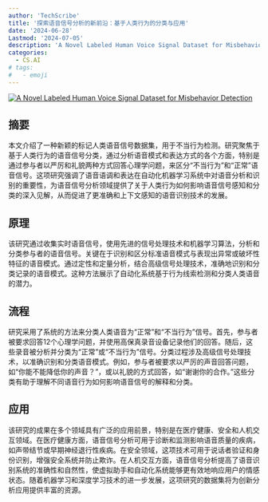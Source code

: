 ```yaml
---
author: 'TechScribe'
title: '探索语音信号分析的新前沿：基于人类行为的分类与应用'
date: '2024-06-28'
Lastmod: '2024-07-05'
description: 'A Novel Labeled Human Voice Signal Dataset for Misbehavior Detection'
categories:
  - CS.AI
# tags:
#   - emoji
---
```


[![A Novel Labeled Human Voice Signal Dataset for Misbehavior Detection](https://arxiv-research-1301205113.cos.ap-guangzhou.myqcloud.com/images/2407.00188v1.pdf_0.jpg)](https://arxiv.org/abs/2407.00188v1)

## 摘要

本文介绍了一种新颖的标记人类语音信号数据集，用于不当行为检测。研究聚焦于基于人类行为的语音信号分类，通过分析语音模式和表达方式的各个方面，特别是通过参与者以严厉和礼貌两种方式回答心理学问题，来区分“不当行为”和“正常”语音信号。这项研究强调了语音语调和表达在自动化机器学习系统中对语音分析和识别的重要性，为语音信号分析领域提供了关于人类行为如何影响语音信号感知和分类的深入见解，从而促进了更准确和上下文感知的语音识别技术的发展。<!--more-->

## 原理

该研究通过收集实时语音信号，使用先进的信号处理技术和机器学习算法，分析和分类参与者的语音信号。关键在于识别和区分标准语音模式与表现出异常或破坏性特征的语音模式。通过定性和定量分析，结合高级信号处理技术，准确地识别和分类记录的语音模式。这种方法展示了自动化系统基于行为线索检测和分类人类语音的潜力。

## 流程

研究采用了系统的方法来分类人类语音为“正常”和“不当行为”信号。首先，参与者被要求回答12个心理学问题，并使用高保真录音设备记录他们的回答。随后，这些录音被分析并分类为“正常”或“不当行为”信号。分类过程涉及高级信号处理技术，以准确识别和分类语音模式。例如，参与者被要求以严厉的声音回答问题，如“你能不能降低你的声音？”，或以礼貌的方式回答，如“谢谢你的合作。”这些分类有助于理解不同语音行为如何影响语音信号的解释和分类。

## 应用

该研究的成果在多个领域具有广泛的应用前景，特别是在医疗健康、安全和人机交互领域。在医疗健康方面，语音信号分析可用于诊断和监测影响语音质量的疾病，如声带结节或早期神经退行性疾病。在安全领域，这项技术可用于说话者验证和身份识别，增强安全系统并防止欺诈。在人机交互方面，语音信号分析提高了语音识别系统的准确性和自然性，使虚拟助手和自动化系统能够更有效地响应用户的情感状态。随着机器学习和深度学习技术的进一步发展，这项研究的数据集将为创新分析应用提供丰富的资源。